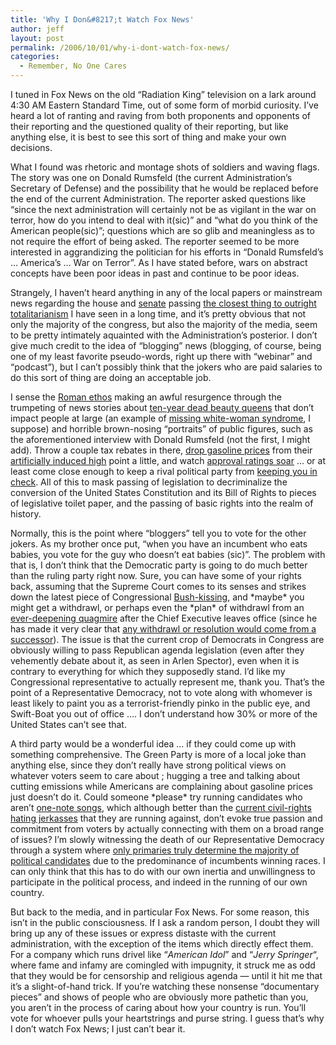```yaml
---
title: 'Why I Don&#8217;t Watch Fox News'
author: jeff
layout: post
permalink: /2006/10/01/why-i-dont-watch-fox-news/
categories:
  - Remember, No One Cares
---
```


I tuned in Fox News on the old “Radiation King” television on a lark around 4:30 AM Eastern Standard Time, out of some form of morbid curiosity. I’ve heard a lot of ranting and raving from both proponents and opponents of their reporting and the questioned quality of their reporting, but like anything else, it is best to see this sort of thing and make your own decisions.

What I found was rhetoric and montage shots of soldiers and waving flags. The story was one on Donald Rumsfeld (the current Administration’s Secretary of Defense) and the possibility that he would be replaced before the end of the current Administration. The reporter asked questions like “since the next administration will certainly not be as vigilant in the war on terror, how do you intend to deal with it(sic)” and “what do you think of the American people(sic)”; questions which are so glib and meaningless as to not require the effort of being asked. The reporter seemed to be more interested in aggrandizing the politician for his efforts in “Donald Rumsfeld’s … America’s … War on Terror”. As I have stated before, wars on abstract concepts have been poor ideas in past and continue to be poor ideas.

Strangely, I haven’t heard anything in any of the local papers or mainstream news regarding the house and [senate](http://www.senate.gov/legislative/LIS/roll_call_lists/roll_call_vote_cfm.cfm?congress=109&session=2&vote=00259) passing [the closest thing to outright totalitarianism](/2006/09/29/partisanship-dooms-us-all/) I have seen in a long time, and it’s pretty obvious that not only the majority of the congress, but also the majority of the media, seem to be pretty intimately aquainted with the Administration’s posterior. I don’t give much credit to the idea of “blogging” news (blogging, of course, being one of my least favorite pseudo-words, right up there with “webinar” and “podcast”), but I can’t possibly think that the jokers who are paid salaries to do this sort of thing are doing an acceptable job.

I sense the [Roman ethos][3] making an awful resurgence through the trumpeting of news stories about [ten-year dead beauty queens][4] that don’t impact people at large (an example of [missing white-woman syndrome][5], I suppose) and horrible brown-nosing “portraits” of public figures, such as the aforementioned interview with Donald Rumsfeld (not the first, I might add). Throw a couple tax rebates in there, [drop gasoline prices][6] from their [artificially induced high][7] point a little, and watch [approval ratings soar][8] … or at least come close enough to keep a rival political party from [keeping you in check][9]. All of this to mask passing of legislation to decriminalize the conversion of the United States Constitution and its Bill of Rights to pieces of legislative toilet paper, and the passing of basic rights into the realm of history.

 [3]: http://www.bartleby.com/61/39/B0463950.html
 [4]: http://www.csmonitor.com/2006/0821/p03s01-ussc.html
 [5]: http://en.wikipedia.org/wiki/Missing_white_woman_syndrome
 [6]: http://www.consumeraffairs.com/news04/2005/gas_prices48.html
 [7]: http://www.becker-posner-blog.com/archives/2005/10/price_gouging_i.html
 [8]: http://www.usatoday.com/news/washington/2006-09-18-bush-poll_x.htm
 [9]: http://www.ourcongress.org/special/top10

Normally, this is the point where “bloggers” tell you to vote for the other jokers. As my brother once put, “when you have an incumbent who eats babies, you vote for the guy who doesn’t eat babies (sic)”. The problem with that is, I don’t think that the Democratic party is going to do much better than the ruling party right now. Sure, you can have some of your rights back, assuming that the Supreme Court comes to its senses and strikes down the latest piece of Congressional [Bush-kissing][10], and \*maybe\* you might get a withdrawl, or perhaps even the \*plan\* of withdrawl from an [ever-deepening quagmire][11] after the Chief Executive leaves office (since he has made it very clear that [any withdrawl or resolution would come from a successor][12]). The issue is that the current crop of Democrats in Congress are obviously willing to pass Republican agenda legislation (even after they vehemently debate about it, as seen in Arlen Spector), even when it is contrary to everything for which they supposedly stand. I’d like my Congressional representative to actually represent me, thank you. That’s the point of a Representative Democracy, not to vote along with whomever is least likely to paint you as a terrorist-friendly pinko in the public eye, and Swift-Boat you out of office …. I don’t understand how 30% or more of the United States can’t see that. 

 [10]: http://buckfush.com/
 [11]: http://www.iraqbodycount.com/
 [12]: http://www.cbsnews.com/stories/2006/03/21/politics/main1425182.shtml

A third party would be a wonderful idea … if they could come up with something comprehensive. The Green Party is more of a local joke than anything else, since they don’t really have strong political views on whatever voters seem to care about ; hugging a tree and talking about cutting emissions while Americans are complaining about gasoline prices just doesn’t do it. Could someone \*please\* try running candidates who aren’t [one-note songs][13], which although better than the [current civil-rights hating jerkasses][14] that they are running against, don’t evoke true passion and commitment from voters by actually connecting with them on a broad range of issues? I’m slowly witnessing the death of our Representative Democracy through a system where [only primaries truly determine the majority of political candidates][15] due to the predominance of incumbents winning races. I can only think that this has to do with our own inertia and unwillingness to participate in the political process, and indeed in the running of our own country.

 [13]: http://www.nedlamont.com/
 [14]: http://www.joe2006.com/
 [15]: http://www.abcnews.go.com/GMA/story?id=2428375&page=1

But back to the media, and in particular Fox News. For some reason, this isn’t in the public consciousness. If I ask a random person, I doubt they will bring up any of these issues or express distaste with the current administration, with the exception of the items which directly effect them. For a company which runs drivel like “*American Idol*” and “*Jerry Springer*“, where fame and infamy are comingled with impugnity, it struck me as odd that they would be for censorship and religious agenda — until it hit me that it’s a slight-of-hand trick. If you’re watching these nonsense “documentary pieces” and shows of people who are obviously more pathetic than you, you aren’t in the process of caring about how your country is run. You’ll vote for whoever pulls your heartstrings and purse string. I guess that’s why I don’t watch Fox News; I just can’t bear it.

